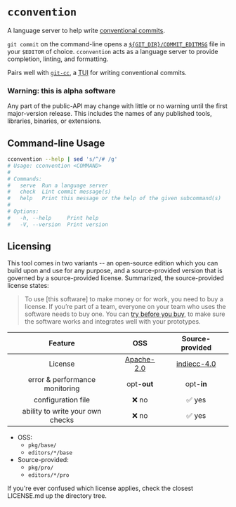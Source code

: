 # `cconvention`

A language server to help write [conventional commits][ccs].

`git commit` on the command-line opens a [`${GIT_DIR}/COMMIT_EDITMSG`](https://git-scm.com/docs/git-commit#_files) file in your `$EDITOR` of choice.
`cconvention` acts as a language server to provide completion, linting, and formatting.

Pairs well with [`git-cc`][git-cc], a <abbr title="Terminal User Interface">TUI</abbr> for writing conventional commits.

### Warning: this is alpha software

Any part of the public-API may change with little or no warning until the first major-version release.
This includes the names of any published tools, libraries, binaries, or extensions.

<!--
  roadmap:
    TODO: make own tree-sitter grammar?
    TODO: settle on stable name: cconvention?
-->

## Command-line Usage

```sh
cconvention --help | sed 's/^/# /g'
# Usage: cconvention <COMMAND>
#
# Commands:
#   serve  Run a language server
#   check  Lint commit message(s)
#   help   Print this message or the help of the given subcommand(s)
#
# Options:
#   -h, --help     Print help
#   -V, --version  Print version
```

<!--
  TODO: automate IDE usage docs with cog
  TODO: pre-commit
  TODO: vscode
  TODO: vim
  TODO: emacs
  TODO: helix
  TODO: sublime
  TODO: jetbrains
-->

<!-- TODO: ## Installation
  TODO: curl | sh
  TODO: deb
  TODO: nix
  TODO: rpm
  TODO: apk
  TODO: pypi
  TODO: npm
  TODO: brew
  TODO: gem
-->

## Licensing

This tool comes in two variants -- an open-source edition which you can build upon and use for any purpose, and a source-provided version that is governed by a source-provided license.
Summarized, the source-provided license states:

> To use [this software] to make money or for work, you need to buy a license.
> If you’re part of a team, everyone on your team who uses the software needs to buy one.
> You can [try before you buy](./licenses/LICENSE.indiecc-4.md#free-trials), to make sure the software works and integrates well with your prototypes.

|             Feature              |        OSS        |       Source-provided       |
| :------------------------------: | :---------------: | :-------------------------: |
|             License              | [Apache-2.0][oss] | [indiecc-4.0][src-provided] |
|  error & performance monitoring  |    opt-**out**    |         opt-**in**          |
|        configuration file        |       ❌ no       |           ✅ yes            |
| ability to write your own checks |       ❌ no       |           ✅ yes            |

- OSS:
  - `pkg/base/`
  - `editors/*/base`
- Source-provided:
  - `pkg/pro/`
  - `editors/*/pro`

If you're ever confused which license applies, check the closest LICENSE.md up the directory tree.

<!-- links -->

[ccs]: https://conventionalcommits.org
[git-cc]: https://github.com/skalt/git-cc
[oss]: ./pkg/base/LICENSE.md
[src-provided]: ./licenses/LICENSE.indiecc-4.md
